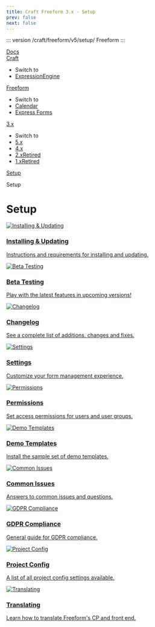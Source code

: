 ```yaml
---
title: Craft Freeform 3.x - Setup
prev: false
next: false
---
```


<meta property="og:image" content="https://docs.solspace.com/extras/social/craft/freeform/freeform.png" />

::: version /craft/freeform/v5/setup/
Freeform
:::

<div id="breadcrumbs">
    <a href="/">Docs</a>
    <div class="breadcrumb-cms-wrapper">
        <a href="/craft/">Craft</a>
        <ul class="breadcrumb-cms">
            <li class="breadcrumb-switch">Switch to</li>
            <li><a href="/expressionengine/">ExpressionEngine</a></li>
        </ul>
    </div>
    <div class="breadcrumb-product-wrapper">
        <a href="/craft/freeform/">Freeform</a>
        <ul class="breadcrumb-product">
            <li class="breadcrumb-switch">Switch to</li>
            <li><a href="/craft/calendar/">Calendar</a></li>
            <li><a href="/craft/express-forms/">Express Forms</a></li>
        </ul>
    </div>
    <div class="breadcrumb-version-wrapper">
        <a href="/craft/freeform/v3/">3.x</a>
        <ul class="breadcrumb-version">
            <li class="breadcrumb-switch">Switch to</li>
            <li><a href="/craft/freeform/v5/">5.x</a></li>
            <li><a href="/craft/freeform/v4/">4.x</a></li>
            <li><a href="/craft/freeform/v2/">2.x<span class="pr-v-type pr-retired">Retired</span></a></li>
            <li><a href="/craft/freeform/v1/">1.x<span class="pr-v-type pr-retired">Retired</span></a></li>
        </ul>
    </div>
    <a href="./">Setup</a>
</div>

<span class="page-section">Setup</span>

# Setup

<div class="menu-grid">
    <a href="./installing-updating/" class="menu-box">
        <img src="../../../../images/icons/box.png" alt="Installing &amp; Updating">
        <div class="menu-grid-text">
            <h3>Installing &amp; Updating</h3>
            <p>Instructions and requirements for installing and updating.</p>
        </div>
    </a>
    <a href="./betas/" class="menu-box">
        <img src="../../../../images/icons/tools.png" alt="Beta Testing">
        <div class="menu-grid-text">
            <h3>Beta Testing</h3>
            <p>Play with the latest features in upcoming versions!</p>
        </div>
    </a>
    <a href="./changelog/" class="menu-box">
        <img src="../../../../images/icons/magic-wand.png" alt="Changelog">
        <div class="menu-grid-text">
            <h3>Changelog</h3>
            <p>See a complete list of additions, changes and fixes.</p>
        </div>
    </a>
    <a href="./settings/" class="menu-box">
        <img src="../../../../images/icons/config-page.png" alt="Settings">
        <div class="menu-grid-text">
            <h3>Settings</h3>
            <p>Customize your form management experience.</p>
        </div>
    </a>
    <a href="./permissions/" class="menu-box">
        <img src="../../../../images/icons/padlock.png" alt="Permissions">
        <div class="menu-grid-text">
            <h3>Permissions</h3>
            <p>Set access permissions for users and user groups.</p>
        </div>
    </a>
    <a href="./demo-templates/" class="menu-box">
        <img src="../../../../images/icons/starter-templates.png" alt="Demo Templates">
        <div class="menu-grid-text">
            <h3>Demo Templates</h3>
            <p>Install the sample set of demo templates.</p>
        </div>
    </a>
    <a href="./common-issues/" class="menu-box">
        <img src="../../../../images/icons/tools.png" alt="Common Issues">
        <div class="menu-grid-text">
            <h3>Common Issues</h3>
            <p>Answers to common issues and questions.</p>
        </div>
    </a>
    <a href="./gdpr-compliance/" class="menu-box">
        <img src="../../../../images/icons/gdpr.png" alt="GDPR Compliance">
        <div class="menu-grid-text">
            <h3>GDPR Compliance</h3>
            <p>General guide for GDPR compliance.</p>
        </div>
    </a>
    <a href="./project-config/" class="menu-box">
        <img src="../../../../images/icons/document-gear.png" alt="Project Config">
        <div class="menu-grid-text">
            <h3>Project Config</h3>
            <p>A list of all project config settings available.</p>
        </div>
    </a>
    <a href="./translating/" class="menu-box">
        <img src="../../../../images/icons/translation.png" alt="Translating">
        <div class="menu-grid-text">
            <h3>Translating</h3>
            <p>Learn how to translate Freeform's CP and front end.</p>
        </div>
    </a>
</div>